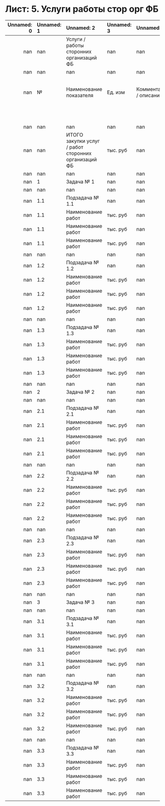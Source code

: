 # Лист: 5. Услуги работы стор орг ФБ

|   Unnamed: 0 | Unnamed: 1   | Unnamed: 2                                           | Unnamed: 3   | Unnamed: 4             |   Unnamed: 5 | Unnamed: 6                                                | Unnamed: 7                                                | Unnamed: 8                                                | Unnamed: 9                                                | Unnamed: 10                                               |   Unnamed: 11 | Unnamed: 12        | Unnamed: 13          |   Unnamed: 14 |   Unnamed: 15 |   Unnamed: 16 |   Unnamed: 17 | Unnamed: 18   | Unnamed: 19   |
|-------------:|:-------------|:-----------------------------------------------------|:-------------|:-----------------------|-------------:|:----------------------------------------------------------|:----------------------------------------------------------|:----------------------------------------------------------|:----------------------------------------------------------|:----------------------------------------------------------|--------------:|:-------------------|:---------------------|--------------:|--------------:|--------------:|--------------:|:--------------|:--------------|
|          nan | nan          | Услуги / работы сторонних организаций ФБ             | nan          | nan                    |          nan | nan                                                       | nan                                                       | nan                                                       | nan                                                       | nan                                                       |           nan | nan                | nan                  |           nan |           nan |           nan |           nan | nan           | nan           |
|          nan | nan          | nan                                                  | nan          | nan                    |          nan | nan                                                       | nan                                                       | nan                                                       | nan                                                       | nan                                                       |           nan | nan                | nan                  |           nan |           nan |           nan |           nan | nan           | nan           |
|          nan | №            | Наименование показателя                              | Ед. изм      | Комментарий / описание |          nan | Наименование контрагента КП 1 / ссылка на источник в сети | Наименование контрагента КП 2 / ссылка на источник в сети | Наименование контрагента КП 3 / ссылка на источник в сети | Наименование контрагента КП 4 / ссылка на источник в сети | Наименование контрагента КП 5 / ссылка на источник в сети |           nan | Среднняя стоимость | Коэффициент вариации |           nan |          2022 |          2023 |          2024 | 20**          | ИТОГО         |
|              |              |                                                      |              |                        |              |                                                           |                                                           |                                                           |                                                           |                                                           |               |                    | (норма < 33%)        |               |               |               |               |               |               |
|          nan | nan          | nan                                                  | nan          | nan                    |          nan | nan                                                       | nan                                                       | nan                                                       | nan                                                       | nan                                                       |           nan | nan                | nan                  |           nan |           nan |           nan |           nan | nan           | nan           |
|          nan | nan          | ИТОГО закупки услуг / работ сторонних организаций ФБ | тыс. руб     | nan                    |          nan | nan                                                       | nan                                                       | nan                                                       | nan                                                       | nan                                                       |           nan | nan                | nan                  |           nan |             0 |             0 |             0 | nan           | 0             |
|          nan | nan          | nan                                                  | nan          | nan                    |          nan | nan                                                       | nan                                                       | nan                                                       | nan                                                       | nan                                                       |           nan | nan                | nan                  |           nan |           nan |           nan |           nan | nan           | nan           |
|          nan | 1            | Задача № 1                                           | nan          | nan                    |          nan | nan                                                       | nan                                                       | nan                                                       | nan                                                       | nan                                                       |           nan | nan                | nan                  |           nan |           nan |           nan |           nan | nan           | nan           |
|          nan | nan          | nan                                                  | nan          | nan                    |          nan | nan                                                       | nan                                                       | nan                                                       | nan                                                       | nan                                                       |           nan | nan                | nan                  |           nan |           nan |           nan |           nan | nan           | nan           |
|          nan | 1.1          | Подзадача № 1.1                                      | nan          | nan                    |          nan | nan                                                       | nan                                                       | nan                                                       | nan                                                       | nan                                                       |           nan | nan                | nan                  |           nan |           nan |           nan |           nan | nan           | nan           |
|          nan | 1.1          | Наименование работ                                   | тыс. руб     | nan                    |          nan | nan                                                       | nan                                                       | nan                                                       | nan                                                       | nan                                                       |           nan | 0                  | 0                    |           nan |           nan |           nan |           nan | nan           | 0             |
|          nan | 1.1          | Наименование работ                                   | тыс. руб     | nan                    |          nan | nan                                                       | nan                                                       | nan                                                       | nan                                                       | nan                                                       |           nan | 0                  | 0                    |           nan |           nan |           nan |           nan | nan           | 0             |
|          nan | 1.1          | Наименование работ                                   | тыс. руб     | nan                    |          nan | nan                                                       | nan                                                       | nan                                                       | nan                                                       | nan                                                       |           nan | 0                  | 0                    |           nan |           nan |           nan |           nan | nan           | 0             |
|          nan | nan          | nan                                                  | nan          | nan                    |          nan | nan                                                       | nan                                                       | nan                                                       | nan                                                       | nan                                                       |           nan | nan                | nan                  |           nan |           nan |           nan |           nan | nan           | nan           |
|          nan | 1.2          | Подзадача № 1.2                                      | nan          | nan                    |          nan | nan                                                       | nan                                                       | nan                                                       | nan                                                       | nan                                                       |           nan | nan                | nan                  |           nan |           nan |           nan |           nan | nan           | nan           |
|          nan | 1.2          | Наименование работ                                   | тыс. руб     | nan                    |          nan | nan                                                       | nan                                                       | nan                                                       | nan                                                       | nan                                                       |           nan | 0                  | 0                    |           nan |           nan |           nan |           nan | nan           | 0             |
|          nan | 1.2          | Наименование работ                                   | тыс. руб     | nan                    |          nan | nan                                                       | nan                                                       | nan                                                       | nan                                                       | nan                                                       |           nan | 0                  | 0                    |           nan |           nan |           nan |           nan | nan           | 0             |
|          nan | 1.2          | Наименование работ                                   | тыс. руб     | nan                    |          nan | nan                                                       | nan                                                       | nan                                                       | nan                                                       | nan                                                       |           nan | 0                  | 0                    |           nan |           nan |           nan |           nan | nan           | 0             |
|          nan | nan          | nan                                                  | nan          | nan                    |          nan | nan                                                       | nan                                                       | nan                                                       | nan                                                       | nan                                                       |           nan | nan                | nan                  |           nan |           nan |           nan |           nan | nan           | nan           |
|          nan | 1.3          | Подзадача № 1.3                                      | nan          | nan                    |          nan | nan                                                       | nan                                                       | nan                                                       | nan                                                       | nan                                                       |           nan | nan                | nan                  |           nan |           nan |           nan |           nan | nan           | nan           |
|          nan | 1.3          | Наименование работ                                   | тыс. руб     | nan                    |          nan | nan                                                       | nan                                                       | nan                                                       | nan                                                       | nan                                                       |           nan | 0                  | 0                    |           nan |           nan |           nan |           nan | nan           | 0             |
|          nan | 1.3          | Наименование работ                                   | тыс. руб     | nan                    |          nan | nan                                                       | nan                                                       | nan                                                       | nan                                                       | nan                                                       |           nan | 0                  | 0                    |           nan |           nan |           nan |           nan | nan           | 0             |
|          nan | 1.3          | Наименование работ                                   | тыс. руб     | nan                    |          nan | nan                                                       | nan                                                       | nan                                                       | nan                                                       | nan                                                       |           nan | 0                  | 0                    |           nan |           nan |           nan |           nan | nan           | 0             |
|          nan | nan          | nan                                                  | nan          | nan                    |          nan | nan                                                       | nan                                                       | nan                                                       | nan                                                       | nan                                                       |           nan | nan                | nan                  |           nan |           nan |           nan |           nan | nan           | nan           |
|          nan | 2            | Задача № 2                                           | nan          | nan                    |          nan | nan                                                       | nan                                                       | nan                                                       | nan                                                       | nan                                                       |           nan | nan                | nan                  |           nan |           nan |           nan |           nan | nan           | nan           |
|          nan | nan          | nan                                                  | nan          | nan                    |          nan | nan                                                       | nan                                                       | nan                                                       | nan                                                       | nan                                                       |           nan | nan                | nan                  |           nan |           nan |           nan |           nan | nan           | nan           |
|          nan | 2.1          | Подзадача № 2.1                                      | nan          | nan                    |          nan | nan                                                       | nan                                                       | nan                                                       | nan                                                       | nan                                                       |           nan | nan                | nan                  |           nan |           nan |           nan |           nan | nan           | nan           |
|          nan | 2.1          | Наименование работ                                   | тыс. руб     | nan                    |          nan | nan                                                       | nan                                                       | nan                                                       | nan                                                       | nan                                                       |           nan | 0                  | 0                    |           nan |           nan |           nan |           nan | nan           | 0             |
|          nan | 2.1          | Наименование работ                                   | тыс. руб     | nan                    |          nan | nan                                                       | nan                                                       | nan                                                       | nan                                                       | nan                                                       |           nan | 0                  | 0                    |           nan |           nan |           nan |           nan | nan           | 0             |
|          nan | 2.1          | Наименование работ                                   | тыс. руб     | nan                    |          nan | nan                                                       | nan                                                       | nan                                                       | nan                                                       | nan                                                       |           nan | 0                  | 0                    |           nan |           nan |           nan |           nan | nan           | 0             |
|          nan | nan          | nan                                                  | nan          | nan                    |          nan | nan                                                       | nan                                                       | nan                                                       | nan                                                       | nan                                                       |           nan | nan                | nan                  |           nan |           nan |           nan |           nan | nan           | nan           |
|          nan | 2.2          | Подзадача № 2.2                                      | nan          | nan                    |          nan | nan                                                       | nan                                                       | nan                                                       | nan                                                       | nan                                                       |           nan | nan                | nan                  |           nan |           nan |           nan |           nan | nan           | nan           |
|          nan | 2.2          | Наименование работ                                   | тыс. руб     | nan                    |          nan | nan                                                       | nan                                                       | nan                                                       | nan                                                       | nan                                                       |           nan | 0                  | 0                    |           nan |           nan |           nan |           nan | nan           | 0             |
|          nan | 2.2          | Наименование работ                                   | тыс. руб     | nan                    |          nan | nan                                                       | nan                                                       | nan                                                       | nan                                                       | nan                                                       |           nan | 0                  | 0                    |           nan |           nan |           nan |           nan | nan           | 0             |
|          nan | 2.2          | Наименование работ                                   | тыс. руб     | nan                    |          nan | nan                                                       | nan                                                       | nan                                                       | nan                                                       | nan                                                       |           nan | 0                  | 0                    |           nan |           nan |           nan |           nan | nan           | 0             |
|          nan | nan          | nan                                                  | nan          | nan                    |          nan | nan                                                       | nan                                                       | nan                                                       | nan                                                       | nan                                                       |           nan | nan                | nan                  |           nan |           nan |           nan |           nan | nan           | nan           |
|          nan | 2.3          | Подзадача № 2.3                                      | nan          | nan                    |          nan | nan                                                       | nan                                                       | nan                                                       | nan                                                       | nan                                                       |           nan | nan                | nan                  |           nan |           nan |           nan |           nan | nan           | nan           |
|          nan | 2.3          | Наименование работ                                   | тыс. руб     | nan                    |          nan | nan                                                       | nan                                                       | nan                                                       | nan                                                       | nan                                                       |           nan | 0                  | 0                    |           nan |           nan |           nan |           nan | nan           | 0             |
|          nan | 2.3          | Наименование работ                                   | тыс. руб     | nan                    |          nan | nan                                                       | nan                                                       | nan                                                       | nan                                                       | nan                                                       |           nan | 0                  | 0                    |           nan |           nan |           nan |           nan | nan           | 0             |
|          nan | 2.3          | Наименование работ                                   | тыс. руб     | nan                    |          nan | nan                                                       | nan                                                       | nan                                                       | nan                                                       | nan                                                       |           nan | 0                  | 0                    |           nan |           nan |           nan |           nan | nan           | 0             |
|          nan | nan          | nan                                                  | nan          | nan                    |          nan | nan                                                       | nan                                                       | nan                                                       | nan                                                       | nan                                                       |           nan | nan                | nan                  |           nan |           nan |           nan |           nan | nan           | nan           |
|          nan | 3            | Задача № 3                                           | nan          | nan                    |          nan | nan                                                       | nan                                                       | nan                                                       | nan                                                       | nan                                                       |           nan | nan                | nan                  |           nan |           nan |           nan |           nan | nan           | nan           |
|          nan | nan          | nan                                                  | nan          | nan                    |          nan | nan                                                       | nan                                                       | nan                                                       | nan                                                       | nan                                                       |           nan | nan                | nan                  |           nan |           nan |           nan |           nan | nan           | nan           |
|          nan | 3.1          | Подзадача № 3.1                                      | nan          | nan                    |          nan | nan                                                       | nan                                                       | nan                                                       | nan                                                       | nan                                                       |           nan | nan                | nan                  |           nan |           nan |           nan |           nan | nan           | nan           |
|          nan | 3.1          | Наименование работ                                   | тыс. руб     | nan                    |          nan | nan                                                       | nan                                                       | nan                                                       | nan                                                       | nan                                                       |           nan | 0                  | 0                    |           nan |           nan |           nan |           nan | nan           | 0             |
|          nan | 3.1          | Наименование работ                                   | тыс. руб     | nan                    |          nan | nan                                                       | nan                                                       | nan                                                       | nan                                                       | nan                                                       |           nan | 0                  | 0                    |           nan |           nan |           nan |           nan | nan           | 0             |
|          nan | 3.1          | Наименование работ                                   | тыс. руб     | nan                    |          nan | nan                                                       | nan                                                       | nan                                                       | nan                                                       | nan                                                       |           nan | 0                  | 0                    |           nan |           nan |           nan |           nan | nan           | 0             |
|          nan | nan          | nan                                                  | nan          | nan                    |          nan | nan                                                       | nan                                                       | nan                                                       | nan                                                       | nan                                                       |           nan | nan                | nan                  |           nan |           nan |           nan |           nan | nan           | nan           |
|          nan | 3.2          | Подзадача № 3.2                                      | nan          | nan                    |          nan | nan                                                       | nan                                                       | nan                                                       | nan                                                       | nan                                                       |           nan | nan                | nan                  |           nan |           nan |           nan |           nan | nan           | nan           |
|          nan | 3.2          | Наименование работ                                   | тыс. руб     | nan                    |          nan | nan                                                       | nan                                                       | nan                                                       | nan                                                       | nan                                                       |           nan | 0                  | 0                    |           nan |           nan |           nan |           nan | nan           | 0             |
|          nan | 3.2          | Наименование работ                                   | тыс. руб     | nan                    |          nan | nan                                                       | nan                                                       | nan                                                       | nan                                                       | nan                                                       |           nan | 0                  | 0                    |           nan |           nan |           nan |           nan | nan           | 0             |
|          nan | 3.2          | Наименование работ                                   | тыс. руб     | nan                    |          nan | nan                                                       | nan                                                       | nan                                                       | nan                                                       | nan                                                       |           nan | 0                  | 0                    |           nan |           nan |           nan |           nan | nan           | 0             |
|          nan | nan          | nan                                                  | nan          | nan                    |          nan | nan                                                       | nan                                                       | nan                                                       | nan                                                       | nan                                                       |           nan | nan                | nan                  |           nan |           nan |           nan |           nan | nan           | nan           |
|          nan | 3.3          | Подзадача № 3.3                                      | nan          | nan                    |          nan | nan                                                       | nan                                                       | nan                                                       | nan                                                       | nan                                                       |           nan | nan                | nan                  |           nan |           nan |           nan |           nan | nan           | nan           |
|          nan | 3.3          | Наименование работ                                   | тыс. руб     | nan                    |          nan | nan                                                       | nan                                                       | nan                                                       | nan                                                       | nan                                                       |           nan | 0                  | 0                    |           nan |           nan |           nan |           nan | nan           | 0             |
|          nan | 3.3          | Наименование работ                                   | тыс. руб     | nan                    |          nan | nan                                                       | nan                                                       | nan                                                       | nan                                                       | nan                                                       |           nan | 0                  | 0                    |           nan |           nan |           nan |           nan | nan           | 0             |
|          nan | 3.3          | Наименование работ                                   | тыс. руб     | nan                    |          nan | nan                                                       | nan                                                       | nan                                                       | nan                                                       | nan                                                       |           nan | 0                  | 0                    |           nan |           nan |           nan |           nan | nan           | 0             |